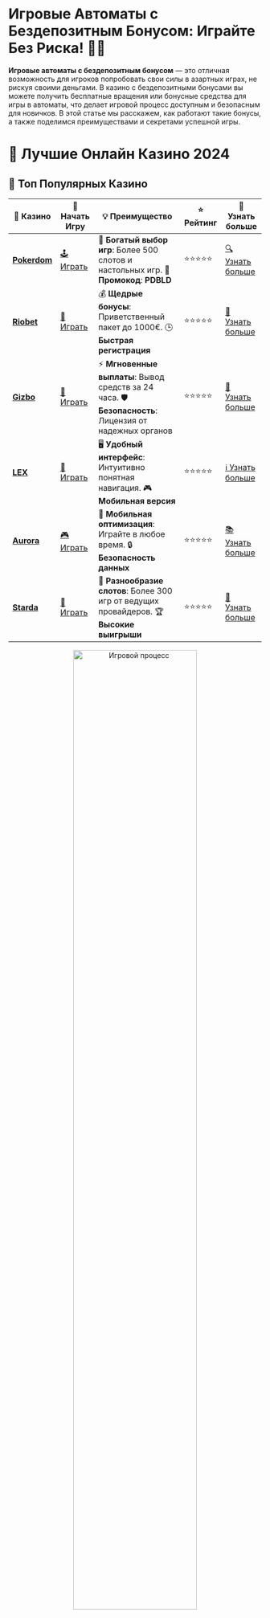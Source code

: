 # Игровые Автоматы с Бездепозитным Бонусом: Играйте Без Риска! 🎰💸

**Игровые автоматы с бездепозитным бонусом** — это отличная возможность для игроков попробовать свои силы в азартных играх, не рискуя своими деньгами. В казино с бездепозитными бонусами вы можете получить бесплатные вращения или бонусные средства для игры в автоматы, что делает игровой процесс доступным и безопасным для новичков. В этой статье мы расскажем, как работают такие бонусы, а также поделимся преимуществами и секретами успешной игры.

# 🎰 Лучшие Онлайн Казино 2024

## 🌟 Топ Популярных Казино

| 🎲 **Казино** | 🔗 **Начать Игру** | 💡 **Преимущество** | ⭐ **Рейтинг** | 🔗 **Узнать больше** |
|--------------|---------------------|---------------------|----------------|----------------------|
| [**Pokerdom**](https://brandplay.link/4k77v2yx) | [🕹️ Играть](https://brandplay.link/4k77v2yx) | 🎉 **Богатый выбор игр**: Более 500 слотов и настольных игр. 🎁 **Промокод**: **PDBLD** | ⭐⭐⭐⭐⭐ | [🔍 Узнать больше](https://brandplay.link/4k77v2yx) |
| [**Riobet**](https://brandplay.link/7xBLTPyj) | [🎰 Играть](https://brandplay.link/7xBLTPyj) | 💰 **Щедрые бонусы**: Приветственный пакет до 1000€. 🕒 **Быстрая регистрация** | ⭐⭐⭐⭐⭐ | [📖 Узнать больше](https://brandplay.link/7xBLTPyj) |
| [**Gizbo**](https://brandplay.link/bprXw4YV) | [🎲 Играть](https://brandplay.link/bprXw4YV) | ⚡ **Мгновенные выплаты**: Вывод средств за 24 часа. 🛡️ **Безопасность**: Лицензия от надежных органов | ⭐⭐⭐⭐⭐ | [📝 Узнать больше](https://brandplay.link/bprXw4YV) |
| [**LEX**](https://brandplay.link/zW4hdDFV) | [🤑 Играть](https://brandplay.link/zW4hdDFV) | 🖥️ **Удобный интерфейс**: Интуитивно понятная навигация. 🎮 **Мобильная версия** | ⭐⭐⭐⭐⭐ | [ℹ️ Узнать больше](https://brandplay.link/zW4hdDFV) |
| [**Aurora**](https://10trafic-stat2.com/click/668546556bcc6313411604bd/6766/13032/subaccount) | [🎮 Играть](https://10trafic-stat2.com/click/668546556bcc6313411604bd/6766/13032/subaccount) | 📱 **Мобильная оптимизация**: Играйте в любое время. 🔒 **Безопасность данных** | ⭐⭐⭐⭐⭐ | [📚 Узнать больше](https://10trafic-stat2.com/click/668546556bcc6313411604bd/6766/13032/subaccount) |
| [**Starda**](https://brandplay.link/fB7xwRFL) | [🎯 Играть](https://brandplay.link/fB7xwRFL) | 🎰 **Разнообразие слотов**: Более 300 игр от ведущих провайдеров. 🏆 **Высокие выигрыши** | ⭐⭐⭐⭐⭐ | [🔎 Узнать больше](https://brandplay.link/fB7xwRFL) |

<div align="center">
    <img src="https://i.pinimg.com/originals/87/9e/b9/879eb9354dd0699582408b68f2e253b2.gif" alt="Игровой процесс" width="70%">
</div>

## 💎 Лучшие Бонусы и Акции

| 🎲 **Казино** | 🔗 **Начать Игру** | 💡 **Преимущество** | ⭐ **Рейтинг** | 🔗 **Узнать больше** |
|--------------|---------------------|---------------------|----------------|----------------------|
| [**Kometa**](https://brandplay.link/8ZymQJV8) | [🎰 Играть](https://brandplay.link/8ZymQJV8) | 🎁 **Эксклюзивные бонусы**: Регулярные акции и промо. 🔄 **Программы лояльности** | ⭐⭐⭐⭐☆ | [🔍 Узнать больше](https://brandplay.link/8ZymQJV8) |
| [**R7**](https://brandplay.link/bMd3Yjsw) | [🕹️ Играть](https://brandplay.link/bMd3Yjsw) | 🕒 **Круглосуточная поддержка**: Всегда на связи. 💸 **Высокие лимиты** | ⭐⭐⭐⭐☆ | [📖 Узнать больше](https://brandplay.link/bMd3Yjsw) |
| [**7K**](https://brandplay.link/BvQyFShp) | [🎲 Играть](https://brandplay.link/BvQyFShp) | 🌟 **Эксклюзивные бонусы**: Только для VIP игроков. 🎉 **Сезонные акции** | ⭐⭐⭐⭐☆ | [📝 Узнать больше](https://brandplay.link/BvQyFShp) |
| [**Kent**](https://brandplay.link/Fv2WP3js) | [🤑 Играть](https://brandplay.link/Fv2WP3js) | 📈 **Высокий RTP**: Более 98%. 💼 **Профессиональная поддержка** | ⭐⭐⭐⭐☆ | [ℹ️ Узнать больше](https://brandplay.link/Fv2WP3js) |
| [**1Xslots**](https://brandplay.link/hSB1khtr) | [🎮 Играть](https://brandplay.link/hSB1khtr) | 🎉 **Множество акций**: Еженедельные бонусы и турниры. 🛡️ **Безопасность** | ⭐⭐⭐⭐☆ | [📚 Узнать больше](https://brandplay.link/hSB1khtr) |
| [**Gama**](https://brandplay.link/j6NMKsDz) | [🎯 Играть](https://brandplay.link/j6NMKsDz) | 🔍 **Интуитивный интерфейс**: Легкость использования. 🏅 **Престижные турниры** | ⭐⭐⭐⭐☆ | [🔎 Узнать больше](https://brandplay.link/j6NMKsDz) |

<div align="center">
    <img src="https://i.pinimg.com/originals/87/9e/b9/879eb9354dd0699582408b68f2e253b2.gif" alt="Игровой процесс" width="70%">
</div>

## 🚀 Быстрые Выигрыши и Поддержка

| 🎲 **Казино** | 🔗 **Начать Игру** | 💡 **Преимущество** | ⭐ **Рейтинг** | 🔗 **Узнать больше** |
|--------------|---------------------|---------------------|----------------|----------------------|
| [**Onion**](https://brandplay.link/zBGRVpQ9) | [🎰 Играть](https://brandplay.link/zBGRVpQ9) | 🤑 **Низкие ставки**: Идеально для начинающих. 🔄 **Быстрые выводы** | ⭐⭐⭐⭐☆ | [🔍 Узнать больше](https://brandplay.link/zBGRVpQ9) |
| [**Чемпион**](https://temon-gter.cfd/go/lRq?p80412p304504pcc44t17455) | [🕹️ Играть](https://temon-gter.cfd/go/lRq?p80412p304504pcc44t17455) | 🏅 **Лояльная программа**: Награды за активность. 🎁 **Ежемесячные бонусы** | ⭐⭐⭐⭐☆ | [📖 Узнать больше](https://temon-gter.cfd/go/lRq?p80412p304504pcc44t17455) |
| [**Vavada**](https://vavadapartner.pro/?promo=ea5c9275-6854-4505-94fc-95ab18221945-linkb2) | [🎲 Играть](https://vavadapartner.pro/?promo=ea5c9275-6854-4505-94fc-95ab18221945-linkb2) | 🚀 **Быстрая регистрация**: Начните играть мгновенно. 🔐 **Безопасные транзакции** | ⭐⭐⭐⭐☆ | [📝 Узнать больше](https://vavadapartner.pro/?promo=ea5c9275-6854-4505-94fc-95ab18221945-linkb2) |
| [**Friends**](https://gofriends.kim/linkb2) | [🤑 Играть](https://gofriends.kim/linkb2) | 🤝 **Социальные игры**: Играйте с друзьями. 🌐 **Мультиплатформенность** | ⭐⭐⭐⭐☆ | [ℹ️ Узнать больше](https://gofriends.kim/linkb2) |
| [**1WIN**](https://brandplay.link/smXVpBbG) | [🎮 Играть](https://brandplay.link/smXVpBbG) | 🏆 **Турниры с большими призами**: Присоединяйтесь к состязаниям. 🎯 **Акции каждый день** | ⭐⭐⭐⭐⭐ | [🔍 Узнать больше](https://brandplay.link/smXVpBbG) |
| [**Drip**](https://drp-ircp01.com/c07e6a3db) | [🎯 Играть](https://drp-ircp01.com/c07e6a3db) | 🌐 **Инновационные игры**: Новейшие игровые технологии. 🛡️ **Высокая безопасность** | ⭐⭐⭐⭐☆ | [🔎 Узнать больше](https://drp-ircp01.com/c07e6a3db) |

✨ **Выбирайте лучшее казино для себя и наслаждайтесь игрой! Удачи!** ✨

![Игровые автоматы с бездепозитным бонусом](https://i.pinimg.com/originals/a9/29/6e/a9296ea1cf6a7c20a985e593451f0323.png)

<div align="center">
    <img src="https://i.pinimg.com/originals/87/9e/b9/879eb9354dd0699582408b68f2e253b2.gif" alt="Игровые автоматы с бездепозитным бонусом" width="70%">
</div>

---

### Что Такое **Игровые Автоматы с Бездепозитным Бонусом**? 🤔

**Игровые автоматы с бездепозитным бонусом** — это шанс для игроков насладиться увлекательными слотами без необходимости вносить депозит. После регистрации в казино вы получаете бонус в виде бесплатных вращений или бонусных средств, которые можно использовать на игровых автоматах. Такой бонус помогает новичкам и опытным игрокам испытать удачу и выиграть реальные деньги без риска.

Эти бонусы могут быть предоставлены как временные акции или постоянные предложения для новых пользователей.

---

### Как Работают **Игровые Автоматы с Бездепозитным Бонусом**? 🎁

1. **Регистрация в Казино** 📝  
   Для того чтобы получить доступ к **игровым автоматам с бездепозитным бонусом**, вам нужно пройти простую регистрацию на платформе казино. Обычно это занимает несколько минут и требует минимальных данных.

2. **Получение Бонуса** 💰  
   После регистрации вам будет начислен бонус. Это может быть в форме бесплатных вращений или бонусных средств. Эти бонусы можно использовать только на определенных слотах, которые поддерживают использование бездепозитных бонусов.

3. **Игровой Процесс** 🎰  
   После получения бонуса, вы можете начать играть на игровых автоматах, не тратя свои деньги. Бонусы позволяют вам испытать удачу, не рискуя своими средствами, и попробовать различные игры, чтобы понять, что вам больше всего нравится.

4. **Условия Отыгрыша** 📜  
   Важно помнить, что все бездепозитные бонусы обычно имеют условия отыгрыша. Это означает, что перед тем как вывести выигранные средства, вам нужно выполнить требования по ставкам. Например, вы должны сделать несколько ставок на определенные игры, прежде чем сможете вывести выигрыш.

---

### Преимущества **Игровых Автоматов с Бездепозитным Бонусом** 🏆

- **Без финансовых рисков** 💸  
   С **бездепозитными бонусами** вы не рискуете своими деньгами. Это отличный способ начать играть, не вкладывая средства, но при этом имея возможность выиграть реальные деньги.

- **Шанс на реальный выигрыш** 💎  
   Даже если бонус предоставляется бесплатно, выигрыши могут быть реальными. Играя на автоматах с бездепозитным бонусом, вы можете получить шанс на крупные выигрыши без необходимости вносить депозит.

- **Испытание разных слотов** 🎮  
   Используя бездепозитный бонус, вы можете играть в различные игровые автоматы, знакомиться с новыми играми и функциями, а также находить свои любимые слоты без риска потерять деньги.

- **Ознакомление с казино** 🔍  
   Бездепозитные бонусы дают возможность ознакомиться с казино, его интерфейсом, условиями вывода средств и качеством обслуживания, прежде чем сделать реальные депозиты.

---

### Как Найти **Казино с Бездепозитными Бонусами на Слоты**? 🔍

- **Сайты с обзором казино** 🌐  
   На специализированных сайтах, которые делают обзоры онлайн-казино, можно найти актуальную информацию о казино, которые предлагают **бездепозитные бонусы** для игры на слотах. Эти ресурсы всегда держат актуальную информацию о бонусных предложениях.

- **Регулярные акции** 📅  
   Многие казино проводят регулярные акции, в рамках которых предлагают бездепозитные бонусы на игровые автоматы. Следите за обновлениями на сайтах казино и подписывайтесь на рассылки, чтобы не упустить выгодные предложения.

- **Проверка надежности казино** 🔒  
   Прежде чем начать играть на автоматах с бездепозитным бонусом, убедитесь, что выбранное казино имеет лицензию и хорошую репутацию. Только надежные платформы предлагают честные условия и гарантии.

---

### Какие Игры Доступны с **Бездепозитным Бонусом**? 🎲

Большинство казино с бездепозитными бонусами предоставляют игрокам возможность попробовать самые популярные игровые автоматы:

- **Слоты с бонусами** 🎰  
   На бездепозитные бонусы можно играть в различные **игровые автоматы**. Популярные слоты часто предлагают бонусные функции, бесплатные вращения или джекпоты, которые могут принести большие выигрыши.

- **Классические и новые слоты** 🚀  
   Вы сможете играть как в классические 3-барабанные слоты, так и в новейшие видеослоты с различными бонусами, темами и инновационными функциями.

- **Игры с джекпотом** 💎  
   Некоторые казино позволяют использовать бездепозитные бонусы для игры в слоты с прогрессивным джекпотом. Это отличная возможность выиграть крупную сумму, не рискуя своими деньгами.

---

### Заключение: Почему Стоит Выбрать **Игровые Автоматы с Бездепозитным Бонусом**? 🎯

**Игровые автоматы с бездепозитным бонусом** — это идеальный выбор для тех, кто хочет попробовать свои силы в азартных играх, не рискуя собственными средствами. Благодаря таким бонусам у вас есть возможность играть, выигрывать и наслаждаться игровым процессом без финансовых рисков. 

Не забывайте проверять условия отыгрыша бонуса и выбирать надежные казино с хорошими отзывами. Удачи в игре и крупных выигрышей! 🍀🎉
